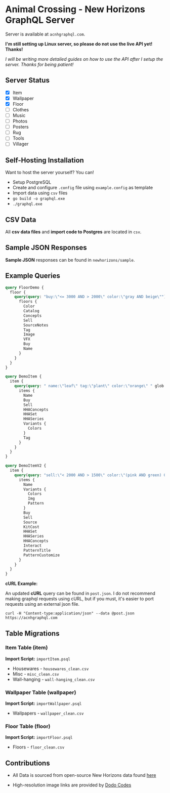 # Animal Crossing - New Horizons GraphQL Server

Server is available at `acnhgraphql.com`.

**I'm still setting up Linux server, so please do not use the live API yet! Thanks!**

_I will be writing more detailed guides on how to use the API after I setup the server. Thanks for being patient!_

## Server Status

- [x] Item
- [x] Wallpaper
- [x] Floor
- [ ] Clothes
- [ ] Music
- [ ] Photos
- [ ] Posters
- [ ] Rug
- [ ] Tools
- [ ] Villager

## Self-Hosting Installation

Want to host the server yourself? You can!

- Setup PostgreSQL
- Create and configure `.config` file using `example.config` as template
- Import data using `csv` files
- `go build -o graphql.exe`
- `./graphql.exe`

## CSV Data

All **csv data files** and **import code to Postgres** are located in `csv`.

## Sample JSON Responses

**Sample JSON** responses can be found in `newhorizons/sample`.

## Example Queries

```graphql
query FloorDemo {
  floor {
    query(query: "buy:\"<= 3000 AND > 2000\" color:\"gray AND beige\"") {
      floors {
        Color
        Catalog
        Concepts
        Sell
        SourceNotes
        Tag
        Image
        VFX
        Buy
        Name
      }
    }
  }
}
```

```graphql
query DemoItem {
  item {
    query(query: " name:\"leaf\" tag:\"plant\" color:\"orange\" " glob:"t" limit: 30) {
      items {
        Name
        Buy
        Sell
        HHAConcepts
        HHASet
        HHASeries
        Variants {
          Colors
        }
        Tag
      }
    }
  }
}
```

```graphql
query DemoItemV2 {
  item {
    query(query: "sell:\"< 2000 AND > 1500\" color:\"(pink AND green) OR orange\"") {
      items {
        Name
        Variants {
          Colors
          Img
          Pattern
        }
        Buy
        Sell
        Source
        KitCost
        HHASet
        HHASeries
        HHAConcepts
        Interact
        PatternTitle
        PatternCustomize
      }
    }
  }
}
```

**cURL Example:**

An updated **cURL** query can be found in `post.json`. I do not recommend making graphql requests using cURL, but if you must, it's easier to port requests using an external json file.

`curl -H "Content-type:application/json" --data @post.json https://acnhgraphql.com`

## Table Migrations

### Item Table (item)

**Import Script:** `importItem.psql`

- Housewares - `housewares_clean.csv`
- Misc - `misc_clean.csv`
- Wall-hanging - `wall-hanging_clean.csv`

### Wallpaper Table (wallpaper)

**Import Script:** `importWallpaper.psql`

- Wallpapers - `wallpaper_clean.csv`

### Floor Table (floor)

**Import Script:** `importFloor.psql`

- Floors - `floor_clean.csv`

## Contributions

- All Data is sourced from open-source New Horizons data found [here](https://docs.google.com/spreadsheets/d/13d_LAJPlxMa_DubPTuirkIV4DERBMXbrWQsmSh8ReK4/)

- High-resolution image links are provided by [Dodo Codes](https://acnhcdn.com/)
